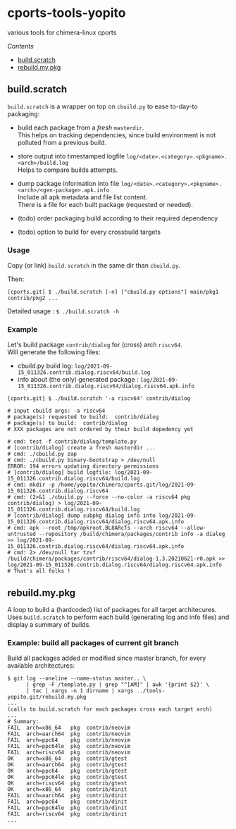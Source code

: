 # cports-tools-yopito

various tools for chimera-linux cports

*Contents*

* [build.scratch](#build.scratch)
* [rebuild.my.pkg](#rebuild.my.pkg)

<a id="build.scratch"></a>
## build.scratch

`build.scratch` is a wrapper on top on `cbuild.py` to ease to-day-to packaging: 

* build each package from a *fresh* `masterdir`.  
  This helps on tracking dependencies, since build environment is not polluted
  from a previous build.

* store output into timestamped logfile `log/<date>.<category>.<pkgname>.<arch>/build.log`  
  Helps to compare builds attempts.

* dump package information into file `log/<date>.<category>.<pkgname>.<arch>/<gen-package>.apk.info`  
  Include all apk metadata and file list content.  
  There is a file for each built package (requested or needed).

* (todo) order packaging build according to their required dependency

* (todo) option to build for every crossbuild targets


### Usage

Copy (or link) `build.scratch` in the same dir than `cbuild.py`.

Then:
```
[cports.git] $ ./build.scratch [-n] ["cbuild.py options"] main/pkg1 contrib/pkg2 ...
```
Detailed usage : `$ ./build.scratch -h`

### Example

Let's build package `contrib/dialog` for (cross) arch `riscv64`.  
Will generate the following files:
* cbuild.py build log: `log/2021-09-15_011326.contrib.dialog.riscv64/build.log`
* info about (the only) generated package : `log/2021-09-15_011326.contrib.dialog.riscv64/dialog.riscv64.apk.info` 

```
[cports.git] $ ./build.scratch '-a riscv64' contrib/dialog
```
```
# input cbuild args: -a riscv64
# package(s) requested to build:  contrib/dialog
# package(s) to build:  contrib/dialog
# XXX packages are not ordered by their build depedency yet

# cmd: test -f contrib/dialog/template.py
# [contrib/dialog] create a fresh masterdir ...
# cmd: ./cbuild.py zap
# cmd: ./cbuild.py binary-bootstrap > /dev/null
ERROR: 194 errors updating directory permissions
# [contrib/dialog] build logfile: log/2021-09-15_011326.contrib.dialog.riscv64/build.log
# cmd: mkdir -p /home/yopito/chimera/cports.git/log/2021-09-15_011326.contrib.dialog.riscv64
# cmd: (2>&1 ./cbuild.py --force --no-color -a riscv64 pkg contrib/dialog) > log/2021-09-15_011326.contrib.dialog.riscv64/build.log
# [contrib/dialog] dump subpkg dialog info into log/2021-09-15_011326.contrib.dialog.riscv64/dialog.riscv64.apk.info
# cmd: apk --root /tmp/apkroot.BL8ARcTs --arch riscv64 --allow-untrusted --repository /build/chimera/packages/contrib info -a dialog >> log/2021-09-15_011326.contrib.dialog.riscv64/dialog.riscv64.apk.info
# cmd: 2> /dev/null tar tzvf /build/chimera/packages/contrib/riscv64/dialog-1.3.20210621-r0.apk >> log/2021-09-15_011326.contrib.dialog.riscv64/dialog.riscv64.apk.info
# That's all folks !
```

<a id="rebuild.my.pkg"></a>
## rebuild.my.pkg

A loop to build a (hardcoded) list of packages for all target architecures.  
Uses `build.scratch` to perform each build (generating log and info files) and display a summary of builds.

### Example: build all packages of current git branch

Build all packages added or modified since master branch, for every available architectures:
```
$ git log --oneline --name-status master.. \
      | grep -F /template.py | grep "^[AM]" | awk '{print $2}' \
      | tac | xargs -n 1 dirname | xargs ../tools-yopito.git/rebuild.my.pkg
...
(calls to build.scratch for each packages cross each target arch)
...
# Summary:
FAIL  arch=x86_64   pkg  contrib/neovim
FAIL  arch=aarch64  pkg  contrib/neovim
FAIL  arch=ppc64    pkg  contrib/neovim
FAIL  arch=ppc64le  pkg  contrib/neovim
FAIL  arch=riscv64  pkg  contrib/neovim
OK    arch=x86_64   pkg  contrib/gtest
OK    arch=aarch64  pkg  contrib/gtest
OK    arch=ppc64    pkg  contrib/gtest
OK    arch=ppc64le  pkg  contrib/gtest
OK    arch=riscv64  pkg  contrib/gtest
OK    arch=x86_64   pkg  contrib/dinit
FAIL  arch=aarch64  pkg  contrib/dinit
FAIL  arch=ppc64    pkg  contrib/dinit
FAIL  arch=ppc64le  pkg  contrib/dinit
FAIL  arch=riscv64  pkg  contrib/dinit
...
```
